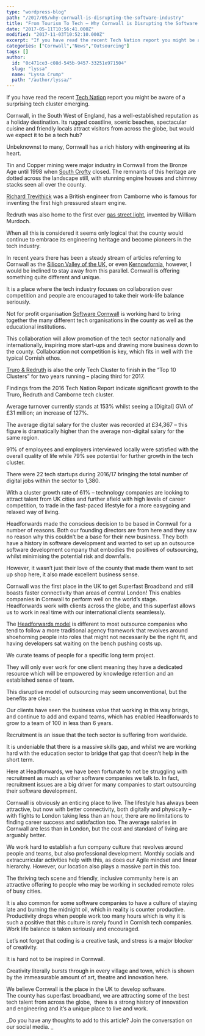 ```yaml
---
type: "wordpress-blog"
path: "/2017/05/why-cornwall-is-disrupting-the-software-industry"
title: "From Tourism To Tech – Why Cornwall is Disrupting the Software Industry"
date: "2017-05-11T10:56:41.000Z"
modified: "2017-11-03T10:52:10.000Z"
excerpt: "If you have read the recent Tech Nation report you might be aware of a surprising tech cluster emerging. Cornwall, in the South West of England, has a well-established reputation as a holiday destination. Its rugged coastline, scenic beaches, spectacular cuisine and friendly locals attract visitors from across the globe, but would we expect it …"
categories: ["Cornwall","News","Outsourcing"]
tags: []
author:
  id: "0c471ce3-c08d-545b-9457-33251e971504"
  slug: "lyssa"
  name: "Lyssa Crump"
  path: "/author/lyssa/"
---
```

If you have read the recent [Tech Nation](http://technation.techcityuk.com/) report you might be aware of a surprising tech cluster emerging.

Cornwall, in the South West of England, has a well-established reputation as a holiday destination. Its rugged coastline, scenic beaches, spectacular cuisine and friendly locals attract visitors from across the globe, but would we expect it to be a tech hub?

Unbeknownst to many, Cornwall has a rich history with engineering at its heart.

Tin and Copper mining were major industry in Cornwall from the Bronze Age until 1998 when [South Crofty](https://en.wikipedia.org/wiki/South_Crofty) closed. The remnants of this heritage are dotted across the landscape still, with stunning engine houses and chimney stacks seen all over the county.

[Richard Trevithick](https://www.britannica.com/biography/Richard-Trevithick) was a British engineer from Camborne who is famous for inventing the first high pressured steam engine.

Redruth was also home to the first ever [gas street light](http://www.historyhouse.co.uk/articles/gas_lighting.html), invented by William Murdoch.

When all this is considered it seems only logical that the county would continue to embrace its engineering heritage and become pioneers in the tech industry.

In recent years there has been a steady stream of articles referring to Cornwall as the [Silicon Valley of the UK,](http://www.cornwalllive.com/camborne-pool-redruth-how-technology-is-turning-a-deprived-part-of-cornwall-into-silicon-valley/story-30183060-detail/story.html) or even [Kernowfornia](https://www.pfa-research.com//headforwards.com/wp-content/uploads/2016/07/PFA-Research-Cornwall-Digitech-Industry-2016-full-report.pdf), however, I would be inclined to stay away from this parallel. Cornwall is offering something quite different and unique.

It is a place where the tech industry focuses on collaboration over competition and people are encouraged to take their work-life balance seriously.

Not for profit organisation [Software Cornwall](https://www.softwarecornwall.org/) is working hard to bring together the many different tech organisations in the county as well as the educational institutions.

This collaboration will allow promotion of the tech sector nationally and internationally, inspiring more start-ups and drawing more business down to the county. Collaboration not competition is key, which fits in well with the typical Cornish ethos.

[Truro & Redruth](http://technation.techcityuk.com/cluster/truro-and-redruth/) is also the only Tech Cluster to finish in the “Top 10 Clusters” for two years running – placing third for 2017.

Findings from the 2016 Tech Nation Report indicate significant growth to the Truro, Redruth and Camborne tech cluster.

Average turnover currently stands at 153% whilst seeing a \[Digital\] GVA of £31 million; an increase of 127%.

The average digital salary for the cluster was recorded at £34,367 – this figure is dramatically higher than the average non-digital salary for the same region.

91% of employees and employers interviewed locally were satisfied with the overall quality of life while 79% see potential for further growth in the tech cluster.

There were 22 tech startups during 2016/17 bringing the total number of digital jobs within the sector to 1,380.

With a cluster growth rate of 61% – technology companies are looking to attract talent from UK cities and further afield with high levels of career competition, to trade in the fast-paced lifestyle for a more easygoing and relaxed way of living.

Headforwards made the conscious decision to be based in Cornwall for a number of reasons. Both our founding directors are from here and they saw no reason why this couldn’t be a base for their new business. They both have a history in software development and wanted to set up an outsource software development company that embodies the positives of outsourcing, whilst minimising the potential risk and downfalls.

However, it wasn’t just their love of the county that made them want to set up shop here, it also made excellent business sense.

Cornwall was the first place in the UK to get Superfast Broadband and still boasts faster connectivity than areas of central London! This enables companies in Cornwall to perform well on the world’s stage.  
Headforwards work with clients across the globe, and this superfast allows us to work in real time with our international clients seamlessly.

The [Headforwards model](https://www.headforwards.com/what-we-do-software-development-outsourcing-in-the-uk/) is different to most outsource companies who tend to follow a more traditional agency framework that revolves around shoehorning people into roles that might not necessarily be the right fit, and having developers sat waiting on the bench pushing costs up.

We curate teams of people for a specific long term project.

They will only ever work for one client meaning they have a dedicated resource which will be empowered by knowledge retention and an established sense of team.

This disruptive model of outsourcing may seem unconventional, but the benefits are clear.

Our clients have seen the business value that working in this way brings, and continue to add and expand teams, which has enabled Headforwards to grow to a team of 100 in less than 6 years.

Recruitment is an issue that the tech sector is suffering from worldwide.

It is undeniable that there is a massive skills gap, and whilst we are working hard with the education sector to bridge that gap that doesn’t help in the short term.

Here at Headforwards, we have been fortunate to not be struggling with recruitment as much as other software companies we talk to. In fact, recruitment issues are a big driver for many companies to start outsourcing their software development.

Cornwall is obviously an enticing place to live. The lifestyle has always been attractive, but now with better connectivity, both digitally and physically – with flights to London taking less than an hour, there are no limitations to finding career success and satisfaction too. The average salaries in Cornwall are less than in London, but the cost and standard of living are arguably better.

We work hard to establish a fun company culture that revolves around people and teams, but also professional development. Monthly socials and extracurricular activities help with this, as does our Agile mindset and linear hierarchy. However, our location also plays a massive part in this too.

The thriving tech scene and friendly, inclusive community here is an attractive offering to people who may be working in secluded remote roles of busy cities.

It is also common for some software companies to have a culture of staying late and burning the midnight oil, which in reality is counter productive. Productivity drops when people work too many hours which is why it is such a positive that this culture is rarely found in Cornish tech companies. Work life balance is taken seriously and encouraged.

Let’s not forget that coding is a creative task, and stress is a major blocker of creativity.

It is hard not to be inspired in Cornwall.

Creativity literally bursts through in every village and town, which is shown by the immeasurable amount of art, theatre and innovation here.

We believe Cornwall is the place in the UK to develop software.  
The county has superfast broadband, we are attracting some of the best tech talent from across the globe,  there is a strong history of innovation and engineering and it’s a unique place to live and work.

_Do you have any thoughts to add to this article? Join the conversation on our social media. _

